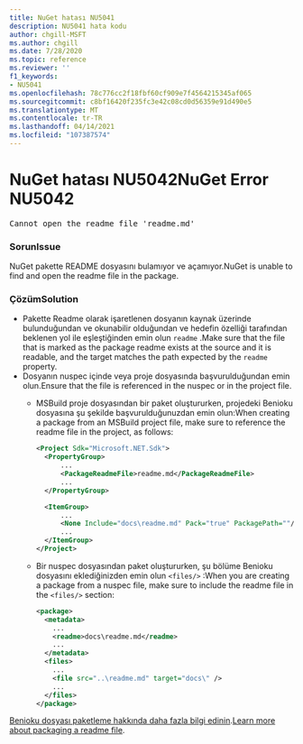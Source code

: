 ```yaml
---
title: NuGet hatası NU5041
description: NU5041 hata kodu
author: chgill-MSFT
ms.author: chgill
ms.date: 7/28/2020
ms.topic: reference
ms.reviewer: ''
f1_keywords:
- NU5041
ms.openlocfilehash: 78c776cc2f18fbf60cf909e7f4564215345af065
ms.sourcegitcommit: c8bf16420f235fc3e42c08cd0d56359e91d490e5
ms.translationtype: MT
ms.contentlocale: tr-TR
ms.lasthandoff: 04/14/2021
ms.locfileid: "107387574"
---
```

# <a name="nuget-error-nu5042"></a><span data-ttu-id="b3a39-103">NuGet hatası NU5042</span><span class="sxs-lookup"><span data-stu-id="b3a39-103">NuGet Error NU5042</span></span>

<pre>Cannot open the readme file 'readme.md'</pre>


### <a name="issue"></a><span data-ttu-id="b3a39-104">Sorun</span><span class="sxs-lookup"><span data-stu-id="b3a39-104">Issue</span></span>

<span data-ttu-id="b3a39-105">NuGet pakette README dosyasını bulamıyor ve açamıyor.</span><span class="sxs-lookup"><span data-stu-id="b3a39-105">NuGet is unable to find and open the readme file in the package.</span></span>


### <a name="solution"></a><span data-ttu-id="b3a39-106">Çözüm</span><span class="sxs-lookup"><span data-stu-id="b3a39-106">Solution</span></span>

- <span data-ttu-id="b3a39-107">Pakette Readme olarak işaretlenen dosyanın kaynak üzerinde bulunduğundan ve okunabilir olduğundan ve hedefin özelliği tarafından beklenen yol ile eşleştiğinden emin olun `readme` .</span><span class="sxs-lookup"><span data-stu-id="b3a39-107">Make sure that the file that is marked as the package readme exists at the source and it is readable, and the target matches the path expected by the `readme` property.</span></span>
- <span data-ttu-id="b3a39-108">Dosyanın nuspec içinde veya proje dosyasında başvurulduğundan emin olun.</span><span class="sxs-lookup"><span data-stu-id="b3a39-108">Ensure that the file is referenced in the nuspec or in the project file.</span></span>
  * <span data-ttu-id="b3a39-109">MSBuild proje dosyasından bir paket oluştururken, projedeki Benioku dosyasına şu şekilde başvurulduğunuzdan emin olun:</span><span class="sxs-lookup"><span data-stu-id="b3a39-109">When creating a package from an MSBuild project file, make sure to reference the readme file in the project, as follows:</span></span>

    ```xml
    <Project Sdk="Microsoft.NET.Sdk">
      <PropertyGroup>
          ...
          <PackageReadmeFile>readme.md</PackageReadmeFile>
          ...
      </PropertyGroup>

      <ItemGroup>
          ...
          <None Include="docs\readme.md" Pack="true" PackagePath=""/>
          ...
      </ItemGroup>
    </Project>
    ```

  * <span data-ttu-id="b3a39-110">Bir nuspec dosyasından paket oluştururken, şu bölüme Benioku dosyasını eklediğinizden emin olun `<files/>` :</span><span class="sxs-lookup"><span data-stu-id="b3a39-110">When you are creating a package from a nuspec file, make sure to include the readme file in the `<files/>` section:</span></span>

    ```xml
    <package>
      <metadata>
        ...
        <readme>docs\readme.md</readme>
        ...
      </metadata>
      <files>
        ...
        <file src="..\readme.md" target="docs\" />
        ...
      </files>
    </package>
    ```

<span data-ttu-id="b3a39-111">[Benioku dosyası paketleme hakkında daha fazla bilgi edinin](../msbuild-targets.md#packagereadmefile).</span><span class="sxs-lookup"><span data-stu-id="b3a39-111">[Learn more about packaging a readme file](../msbuild-targets.md#packagereadmefile).</span></span>
